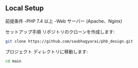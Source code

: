 ## Local Setup

前提条件
-PHP 7.4 以上
-Web サーバー (Apache、Nginx)

セットアップ手順
リポジトリのクローンを作成します:

```bash
git clone https://github.com/saubhagyarai/phb_design.git
```

プロジェクト ディレクトリに移動します:

```bash
cd main
```
